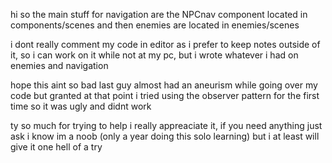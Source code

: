 hi so the main stuff for navigation are the NPCnav component located in 
components/scenes
and then enemies are located in enemies/scenes

i dont really comment my code in editor as i prefer to keep notes outside of it,
so i can work on it while not at my pc,
but i wrote whatever i had on enemies and navigation

hope this aint so bad last guy almost had an aneurism while going over my code
but granted at that point i tried using the observer pattern for the first time
so it was ugly and didnt work

ty so much for trying to help i really appreaciate it, if you need anything just ask
i know im a noob (only a year doing this solo learning) 
but i at least will give it one hell of a try
